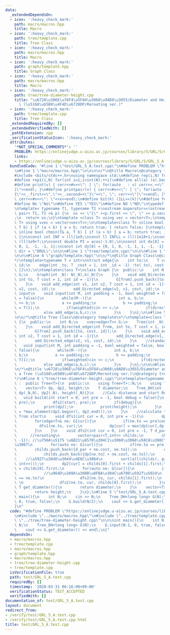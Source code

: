 ```yaml
---
data:
  _extendedDependsOn:
  - icon: ':heavy_check_mark:'
    path: macro/macros.hpp
    title: Macro
  - icon: ':heavy_check_mark:'
    path: tree/template.cpp
    title: Tree Class
  - icon: ':heavy_check_mark:'
    path: macro/macros.hpp
    title: Macro
  - icon: ':heavy_check_mark:'
    path: graph/template.hpp
    title: Graph Class
  - icon: ':heavy_check_mark:'
    path: macro/macros.hpp
    title: Macro
  - icon: ':heavy_check_mark:'
    path: tree/tree-diameter-height.cpp
    title: "\u6728\u306E\u76F4\u5F84\u3068\u9AD8\u3055/Diameter and Height of a Tree\
      \ (\u5168\u65B9\u4F4D\u6728DP/Rerooting ver.)"
  - icon: ':heavy_check_mark:'
    path: tree/template.cpp
    title: Tree Class
  _extendedRequiredBy: []
  _extendedVerifiedWith: []
  _pathExtension: cpp
  _verificationStatusIcon: ':heavy_check_mark:'
  attributes:
    '*NOT_SPECIAL_COMMENTS*': ''
    PROBLEM: https://onlinejudge.u-aizu.ac.jp/courses/library/5/GRL/5/GRL_5_A
    links:
    - https://onlinejudge.u-aizu.ac.jp/courses/library/5/GRL/5/GRL_5_A
  bundledCode: "#line 1 \"test/GRL_5_A.test.cpp\"\n#define PROBLEM \"https://onlinejudge.u-aizu.ac.jp/courses/library/5/GRL/5/GRL_5_A\"\
    \n#line 1 \"macro/macros.hpp\"\n\n\n\n/*\n@title Macro\n@category template\n*/\n\
    #include <bits/stdc++.h>\nusing namespace std;\n#define rep(i,N) for(int i=0;i<int(N);++i)\n\
    #define rep1(i,N) for(int i=1;i<int(N);++i)\n#define all(a) (a).begin(),(a).end()\n\
    #define print(v) { cerr<<#v<<\": [ \"; for(auto _ : v) cerr<<_<<\", \"; cerr<<\"\
    ]\"<<endl; }\n#define printpair(v) { cerr<<#v<<\": [ \"; for(auto _ : v) cerr<<\"\
    {\"<<_.first<<\",\"<<_.second<<\"}\"<<\", \"; cerr<<\"]\"<<endl; }\n#define dump(x)\
    \ cerr<<#x<<\": \"<<x<<endl;\n#define bit(k) (1LL<<(k))\n#define Yes \"Yes\"\n\
    #define No \"No\"\n#define YES \"YES\"\n#define NO \"NO\"\ntypedef long long ll;\n\
    \ntemplate< typename T1, typename T2 >\nostream &operator<<(ostream &os, const\
    \ pair< T1, T2 >& p) {\n  os << \"{\" <<p.first << \", \" << p.second << \"}\"\
    ;\n  return os;\n}\ntemplate <class T> using vec = vector<T>;\ntemplate <class\
    \ T> using vvec = vector<vec<T>>;\n\ntemplate<class T> inline bool chmax(T& a,\
    \ T b) { if (a < b) { a = b; return true; } return false; }\ntemplate<class T>\
    \ inline bool chmin(T& a, T b) { if (a > b) { a = b; return true; } return false;\
    \ }\n\nconst int INF = (ll)1e9;\nconst ll INFLL = (ll)1e18+1;\nconst ll MOD =\
    \ (ll)1e9+7;\n\nconst double PI = acos(-1.0);\n\nconst int dx[8] = {1, 0, -1,\
    \ 0, 1, -1, -1, 1};\nconst int dy[8] = {0, 1, 0, -1, 1, 1, -1, -1};\nconst string\
    \ dir = \"DRUL\";\n\n\n#line 1 \"tree/template.cpp\"\n\n\n#line 1 \"graph/template.hpp\"\
    \n\n\n#line 4 \"graph/template.hpp\"\n\n/*\n@title Graph Class\n@category template\n\
    */\ntemplate<typename T = int>\nstruct edge{\n    int to;\n    T cost;\n    int\
    \ id;\n    edge(int _to, T _cost = 1, int _id = -1) :to(_to), cost(_cost), id(_id)\
    \ {}\n};\n\ntemplate<class T>\nclass Graph {\n  public:\n    int N;\n    vvec<edge<T>>\
    \ G;\n    Graph(int _N): N(_N),G(_N){\n    }\n    void add_Directed_edge(int from,\
    \ int to, T cost = 1, int id = -1){\n        G[from].push_back({to, cost, id});\n\
    \    }\n    void add_edge(int v1, int v2, T cost = 1, int id = -1){\n        add_Directed_edge(v1,\
    \ v2, cost, id);\n        add_Directed_edge(v2, v1, cost, id);\n    }\n    //standard\
    \ input\n    void input(int M, int padding = -1, bool weighted = false, bool directed\
    \ = false){\n        while(M--){\n            int a, b;\n            cin >> a\
    \ >> b;\n            a += padding;\n            b += padding;\n            T c\
    \ = T(1);\n            if(weighted)cin >> c;\n            if(directed)add_Directed_edge(a,b,c);\n\
    \            else add_edge(a,b,c);\n        }\n    }\n};\n\n#line 5 \"tree/template.cpp\"\
    \n\n/*\n@title Tree Class\n@category template\n*/\ntemplate<class T>\nclass Tree\
    \ {\n  public:\n    int N;\n    vvec<edge<T>> G;\n    Tree(int _N): N(_N),G(_N){\n\
    \    }\n    void add_Directed_edge(int from, int to, T cost = 1, int id = -1){\n\
    \        G[from].push_back({to, cost, id});\n    }\n    void add_edge(int v1,\
    \ int v2, T cost = 1, int id = -1){\n        add_Directed_edge(v1, v2, cost, id);\n\
    \        add_Directed_edge(v2, v1, cost, id);\n    }\n    //standard input\n \
    \   void input(int M, int padding = -1, bool weighted = false, bool directed =\
    \ false){\n        while(M--){\n            int a, b;\n            cin >> a >>\
    \ b;\n            a += padding;\n            b += padding;\n            T c =\
    \ T(1);\n            if(weighted)cin >> c;\n            if(directed)add_Directed_edge(a,b,c);\n\
    \            else add_edge(a,b,c);\n        }\n    }\n};\n\n\n#line 1 \"tree/tree-diameter-height.cpp\"\
    \n/*\n@title \u6728\u306E\u76F4\u5F84\u3068\u9AD8\u3055/Diameter and Height of\
    \ a Tree (\u5168\u65B9\u4F4D\u6728DP/Rerooting ver.)\n@category tree\n@docs ../docs/tree/tree-diameter-height.md\n\
    */\n#line 8 \"tree/tree-diameter-height.cpp\"\n\ntemplate<typename T>\nclass Tree_DH\
    \ :  public Tree<T>{\n  public:\n    using Tree<T>::N;\n    using Tree<T>::G;\n\
    \    vector<T> dp, dp2, height;\n    T diameter;\n    Tree_DH(int _N):Tree<T>::Tree(_N),\
    \ dp(_N,0), dp2(_N), height(_N){}\n    //Calc distance and start Rerooting\n \
    \   void build(int start = 0, int pre = -1, bool debug = false){\n        dfs1(start,\
    \ pre);\n        dfs2(start, pre);\n        if(debug){\n            print(dp);\n\
    \            print(dp2);\n            print(height);\n        }\n        diameter\
    \ = *max_element(dp2.begin(), dp2.end());\n    }\n    //calculate the distance\
    \ from start\n    void dfs1(int cur = 0, int pre = -1){\n        dp[cur] = 0;\n\
    \        for(edge<T>& ne: G[cur]){\n            if(ne.to == pre)continue;\n  \
    \          dfs1(ne.to, cur);\n            dp[cur] = max(dp[cur],dp[ne.to] + ne.cost);\n\
    \        }\n    }\n    void dfs2(int cur = 0, int pre = -1, T d_par = 0){\n  \
    \      //rerooting\n        vector<pair<T,int>> childs;\n        childs.push_back({0,\
    \ -1}); //\u756A\u5175 \u6B21\u6570\u304C1\u3060\u3068\u58CA\u308C\u308B\u306E\
    \u3067\n        for(auto ne: G[cur]){\n            if(ne.to == pre)\n        \
    \        childs.push_back({d_par + ne.cost, ne.to});\n            else \n    \
    \            childs.push_back({dp[ne.to] + ne.cost, ne.to});\n        }\n    \
    \    //\u5927\u304D\u3044\u4E8C\u3064\n        sort(all(childs), greater<pair<T,\
    \ int>>());\n        dp2[cur] = childs[0].first + childs[1].first;\n        height[cur]\
    \ = childs[0].first;\n        for(auto ne: G[cur]){\n            if(ne.to == pre)continue;\n\
    \            //\u964D\u308A\u308B\u8FBA\u304C\u6700\u5927\u5024\n            if(childs[0].second\
    \ == ne.to)\n                dfs2(ne.to, cur, childs[1].first);\n            else\
    \ \n                dfs2(ne.to, cur, childs[0].first);\n        }\n    }\n   \
    \ T get_diameter(){\n        return diameter;\n    }\n    vector<T> get_height(){\n\
    \        return height;\n    }\n};\n#line 5 \"test/GRL_5_A.test.cpp\"\n\n\nint\
    \ main(){\n    int N;\n    cin >> N;\n    Tree_DH<long long> G(N);\n    G.input(N-1,\
    \ 0, true, false);\n    G.build(N/2);\n    cout << G.get_diameter() << endl;\n\
    }\n"
  code: "#define PROBLEM \"https://onlinejudge.u-aizu.ac.jp/courses/library/5/GRL/5/GRL_5_A\"\
    \n#include \"../macro/macros.hpp\"\n#include \"../tree/template.cpp\"\n#include\
    \ \"../tree/tree-diameter-height.cpp\"\n\n\nint main(){\n    int N;\n    cin >>\
    \ N;\n    Tree_DH<long long> G(N);\n    G.input(N-1, 0, true, false);\n    G.build(N/2);\n\
    \    cout << G.get_diameter() << endl;\n}"
  dependsOn:
  - macro/macros.hpp
  - tree/template.cpp
  - macro/macros.hpp
  - graph/template.hpp
  - macro/macros.hpp
  - tree/tree-diameter-height.cpp
  - tree/template.cpp
  isVerificationFile: true
  path: test/GRL_5_A.test.cpp
  requiredBy: []
  timestamp: '2020-03-31 06:16:00+09:00'
  verificationStatus: TEST_ACCEPTED
  verifiedWith: []
documentation_of: test/GRL_5_A.test.cpp
layout: document
redirect_from:
- /verify/test/GRL_5_A.test.cpp
- /verify/test/GRL_5_A.test.cpp.html
title: test/GRL_5_A.test.cpp
---
```

